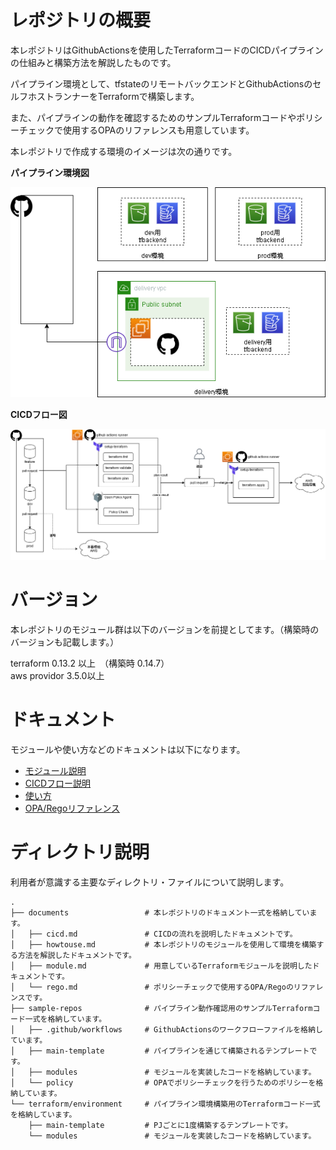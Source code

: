 # レポジトリの概要

本レポジトリはGithubActionsを使用したTerraformコードのCICDパイプラインの仕組みと構築方法を解説したものです。  

パイプライン環境として、tfstateのリモートバックエンドとGithubActionsのセルフホストランナーをTerraformで構築します。  

また、パイプラインの動作を確認するためのサンプルTerraformコードやポリシーチェックで使用するOPAのリファレンスも用意しています。

本レポジトリで作成する環境のイメージは次の通りです。

**パイプライン環境図**

![環境図](./images/use-runner.png)

**CICDフロー図**

![CICDフロー図](./images/cicd-all.png)

# バージョン

本レポジトリのモジュール群は以下のバージョンを前提としてます。（構築時のバージョンも記載します。）

terraform 0.13.2 以上　（構築時 0.14.7）  
aws providor 3.5.0以上　

# ドキュメント

モジュールや使い方などのドキュメントは以下になります。

- [モジュール説明](./documents/module.md)
- [CICDフロー説明](./documents/cicd.md)
- [使い方](./documents/howtouse.md)
- [OPA/Regoリファレンス](./documents/rego.md)

# ディレクトリ説明

利用者が意識する主要なディレクトリ・ファイルについて説明します。

```
.
├── documents                 # 本レポジトリのドキュメント一式を格納しています。
│   ├── cicd.md               # CICDの流れを説明したドキュメントです。
│   ├── howtouse.md           # 本レポジトリのモジュールを使用して環境を構築する方法を解説したドキュメントです。
│   ├── module.md             # 用意しているTerraformモジュールを説明したドキュメントです。
│   └── rego.md               # ポリシーチェックで使用するOPA/Regoのリファレンスです。
├── sample-repos              # パイプライン動作確認用のサンプルTerraformコード一式を格納しています。
│   ├── .github/workflows     # GithubActionsのワークフローファイルを格納しています。
│   ├── main-template         # パイプラインを通じて構築されるテンプレートです。
│   ├── modules               # モジュールを実装したコードを格納しています。
│   └── policy                # OPAでポリシーチェックを行うためのポリシーを格納しています。
└── terraform/environment     # パイプライン環境構築用のTerraformコード一式を格納しています。
    ├── main-template         # PJごとに1度構築するテンプレートです。
    └── modules               # モジュールを実装したコードを格納しています。
```